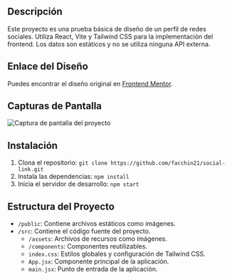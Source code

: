 ## Descripción
Este proyecto es una prueba básica de diseño de un perfil de redes sociales. Utiliza React, Vite y Tailwind CSS para la implementación del frontend. Los datos son estáticos y no se utiliza ninguna API externa.

## Enlace del Diseño
Puedes encontrar el diseño original en [Frontend Mentor](https://www.frontendmentor.io/challenges/social-links-profile-UG32l9m6dQ/hub).

## Capturas de Pantalla
![Captura de pantalla del proyecto](https://github.com/facchin21/social-link/assets/130471266/59f2e3f8-cabd-42cb-b16b-300096b25dab)

## Instalación
1. Clona el repositorio: `git clone https://github.com/facchin21/social-link.git`
2. Instala las dependencias: `npm install`
3. Inicia el servidor de desarrollo: `npm start`

## Estructura del Proyecto
- `/public`: Contiene archivos estáticos como imágenes.
- `/src`: Contiene el código fuente del proyecto.
  - `/assets`: Archivos de recursos como imágenes.
  - `/components`: Componentes reutilizables.
  - `index.css`: Estilos globales y configuración de Tailwind CSS.
  - `App.jsx`: Componente principal de la aplicación.
  - `main.jsx`: Punto de entrada de la aplicación.

